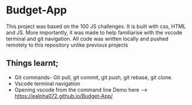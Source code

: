 # Budget-App
This project was based on the 100 JS challenges. It is built with css, HTML and JS. More importantly, it was made to help familiarise with the vscode terminal and git navigation. All code was written locally and pushed remotely to this repository unlike previous projects
## Things learnt;
   * Git commands- Git pull, git commit, git push, git rebase, git clone.
   * Vscode terminal navigation
   * Opening vscode from the command line
Demo here --> https://ealpha072.github.io/Budget-App/

